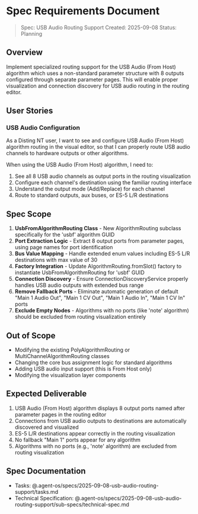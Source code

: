 # Spec Requirements Document

> Spec: USB Audio Routing Support
> Created: 2025-09-08
> Status: Planning

## Overview

Implement specialized routing support for the USB Audio (From Host) algorithm which uses a non-standard parameter structure with 8 outputs configured through separate parameter pages. This will enable proper visualization and connection discovery for USB audio routing in the routing editor.

## User Stories

### USB Audio Configuration

As a Disting NT user, I want to see and configure USB Audio (From Host) algorithm routing in the visual editor, so that I can properly route USB audio channels to hardware outputs or other algorithms.

When using the USB Audio (From Host) algorithm, I need to:
1. See all 8 USB audio channels as output ports in the routing visualization
2. Configure each channel's destination using the familiar routing interface
3. Understand the output mode (Add/Replace) for each channel
4. Route to standard outputs, aux buses, or ES-5 L/R destinations

## Spec Scope

1. **UsbFromAlgorithmRouting Class** - New AlgorithmRouting subclass specifically for the 'usbf' algorithm GUID
2. **Port Extraction Logic** - Extract 8 output ports from parameter pages, using page names for port identification
3. **Bus Value Mapping** - Handle extended enum values including ES-5 L/R destinations with max value of 30
4. **Factory Integration** - Update AlgorithmRouting.fromSlot() factory to instantiate UsbFromAlgorithmRouting for 'usbf' GUID
5. **Connection Discovery** - Ensure ConnectionDiscoveryService properly handles USB audio outputs with extended bus range
6. **Remove Fallback Ports** - Eliminate automatic generation of default "Main 1 Audio Out", "Main 1 CV Out", "Main 1 Audio In", "Main 1 CV In" ports
7. **Exclude Empty Nodes** - Algorithms with no ports (like 'note' algorithm) should be excluded from routing visualization entirely

## Out of Scope

- Modifying the existing PolyAlgorithmRouting or MultiChannelAlgorithmRouting classes
- Changing the core bus assignment logic for standard algorithms
- Adding USB audio input support (this is From Host only)
- Modifying the visualization layer components

## Expected Deliverable

1. USB Audio (From Host) algorithm displays 8 output ports named after parameter pages in the routing editor
2. Connections from USB audio outputs to destinations are automatically discovered and visualized
3. ES-5 L/R destinations appear correctly in the routing visualization
4. No fallback "Main 1" ports appear for any algorithm
5. Algorithms with no ports (e.g., 'note' algorithm) are excluded from routing visualization

## Spec Documentation

- Tasks: @.agent-os/specs/2025-09-08-usb-audio-routing-support/tasks.md
- Technical Specification: @.agent-os/specs/2025-09-08-usb-audio-routing-support/sub-specs/technical-spec.md